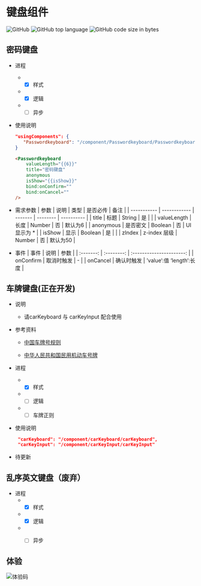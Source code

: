 # 键盘组件

![GitHub](https://img.shields.io/github/license/SevenDreamYang/SDY_keyboard)
![GitHub top language](https://img.shields.io/github/languages/top/SevenDreamYang/SDY_keyboard)
![GitHub code size in bytes](https://img.shields.io/github/languages/code-size/SevenDreamYang/SDY_keyboard)

## 密码键盘

- 进程
  -  - [x] 样式
  -  - [x] 逻辑
  -  - [ ] 异步	

- 使用说明

  ```JSON
  "usingComponents": {
     "Passwordkeyboard": "/component/Passwordkeyboard/Passwordkeyboard"
  }
  ```

  ```html
  <Passwordkeyboard 
      valueLength="{{6}}" 
      title="密码键盘" 
      anonymous 
      isShow="{{isShow}}" 
      bind:onConfirm=""
      bind:onCancel=""
  />
  ```

- 需求参数
    | 参数        | 说明         | 类型    | 是否必传 | 备注       |
    | ----------- | ------------ | ------- | -------- | ---------- |
    | title       | 标题         | String  | 是       |            |
    | valueLength | 长度         | Number  | 否       | 默认为6    |
    | anonymous   | 是否密文     | Boolean | 否       | UI显示为 * |
    | isShow      | 显示         | Boolean | 是       |            |
    | zIndex      | z-index 层级 | Number  | 否       | 默认为50   |

- 事件
    |   事件    |    说明    |           参数           |
    | :-------: | :--------: | :----------------------: |
    | onConfirm | 取消时触发 |            -             |
    | onCancel  | 确认时触发 | ’value‘:值 ‘length‘:长度 |

## 车牌键盘(正在开发)

- 说明
    - 请carKeyboard 与 carKeyInput 配合使用
- 参考资料
  - [中国车牌号规则](http://www.360doc.com/content/19/1018/10/48933397_867582489.shtml)
  
  - [中华人民共和国民用机动车号牌](https://zh.wikipedia.org/wiki/%E4%B8%AD%E5%8D%8E%E4%BA%BA%E6%B0%91%E5%85%B1%E5%92%8C%E5%9B%BD%E6%B0%91%E7%94%A8%E6%9C%BA%E5%8A%A8%E8%BD%A6%E5%8F%B7%E7%89%8C)
- 进程

    -  - [x] 样式
    -  - [ ] 逻辑
    -  - [ ] 车牌正则

- 使用说明

  ```JSON
   "carKeyboard": "/component/carKeyboard/carKeyboard",
   "carKeyInput": "/component/carKeyInput/carKeyInput"
  ```

- 待更新

## 乱序英文键盘（废弃）

- 进程
    -  - [x] 样式
    -  - [x] 逻辑
    -  - [ ] 异步	


## 体验

![体验码](https://github.com/SevenDreamYang/miniprogram-keyboard-type/blob/master/asset/1.jpg)
